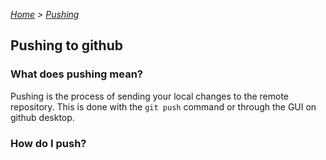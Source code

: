 *[Home](../README.md) > [Pushing](./pushing.md)*

## Pushing to github

### What does pushing mean?

Pushing is the process of sending your local changes to the remote repository. This is done with the `git push` command or through the GUI on github desktop.

### How do I push?
